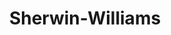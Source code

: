 ---
title: "Sherwin-Williams"
url: /seattle/sherwin-williams-lake-city-way-northeast/
shop: Farben
---